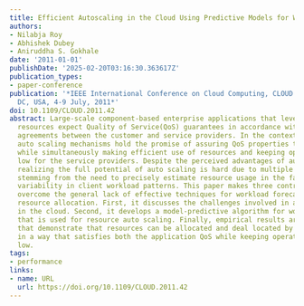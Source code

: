 ```yaml
---
title: Efficient Autoscaling in the Cloud Using Predictive Models for Workload Forecasting
authors:
- Nilabja Roy
- Abhishek Dubey
- Aniruddha S. Gokhale
date: '2011-01-01'
publishDate: '2025-02-20T03:16:30.363617Z'
publication_types:
- paper-conference
publication: '*IEEE International Conference on Cloud Computing, CLOUD 2011, Washington,
  DC, USA, 4-9 July, 2011*'
doi: 10.1109/CLOUD.2011.42
abstract: Large-scale component-based enterprise applications that leverage Cloud
  resources expect Quality of Service(QoS) guarantees in accordance with service level
  agreements between the customer and service providers. In the context of Cloud computing,
  auto scaling mechanisms hold the promise of assuring QoS properties to the applications
  while simultaneously making efficient use of resources and keeping operational costs
  low for the service providers. Despite the perceived advantages of auto scaling,
  realizing the full potential of auto scaling is hard due to multiple challenges
  stemming from the need to precisely estimate resource usage in the face of significant
  variability in client workload patterns. This paper makes three contributions to
  overcome the general lack of effective techniques for workload forecasting and optimal
  resource allocation. First, it discusses the challenges involved in auto scaling
  in the cloud. Second, it develops a model-predictive algorithm for workload forecasting
  that is used for resource auto scaling. Finally, empirical results are provided
  that demonstrate that resources can be allocated and deal located by our algorithm
  in a way that satisfies both the application QoS while keeping operational costs
  low.
tags:
- performance
links:
- name: URL
  url: https://doi.org/10.1109/CLOUD.2011.42
---
```


